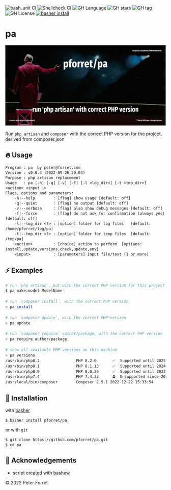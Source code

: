 ![bash_unit CI](https://github.com/pforret/pa/workflows/bash_unit%20CI/badge.svg)
![Shellcheck CI](https://github.com/pforret/pa/workflows/Shellcheck%20CI/badge.svg)
![GH Language](https://img.shields.io/github/languages/top/pforret/pa)
![GH stars](https://img.shields.io/github/stars/pforret/pa)
![GH tag](https://img.shields.io/github/v/tag/pforret/pa)
![GH License](https://img.shields.io/github/license/pforret/pa)
[![basher install](https://img.shields.io/badge/basher-install-white?logo=gnu-bash&style=flat)](https://basher.gitparade.com/package/)

# pa

![](assets/pa.jpg)

Run `php artisan` and `composer` with the correct PHP version for the project, derived from composer.json

## 🔥 Usage

```
Program : pa  by peter@forret.com
Version : v0.0.3 (2022-09-26 20:04)
Purpose : php artisan replacement
Usage   : pa [-h] [-q] [-v] [-f] [-l <log_dir>] [-t <tmp_dir>] <action> <input …>
Flags, options and parameters:
    -h|--help        : [flag] show usage [default: off]
    -q|--quiet       : [flag] no output [default: off]
    -v|--verbose     : [flag] also show debug messages [default: off]
    -f|--force       : [flag] do not ask for confirmation (always yes) [default: off]
    -l|--log_dir <?> : [option] folder for log files   [default: /home/pforret/log/pa]
    -t|--tmp_dir <?> : [option] folder for temp files  [default: /tmp/pa]
    <action>         : [choice] action to perform  [options: install,update,versions,check,update,env]
    <input>          : [parameters] input file/text (1 or more)
```

## ⚡️ Examples

```bash
# run `php artisan`, but with the correct PHP version for this project
$ pa make:model ModelName

# run `composer install`, with the correct PHP version
> pa install

# run `composer update`, with the correct PHP version
> pa update

# run `composer require` author/package, with the correct PHP version
> pa require author/package

# show all available PHP versions on this machine
> pa versions
/usr/bin/php8.2                PHP 8.2.0       ✅  Supported until 2025-12-08
/usr/bin/php8.1                PHP 8.1.13      ✅  Supported until 2024-11-25
/usr/bin/php8.0                PHP 8.0.26      ✅  Supported until 2023-11-26
/usr/bin/php7.4                PHP 7.4.33      ⛔  Unsupported since 2022-11-28
/usr/local/bin/composer        Composer 2.5.1 2022-12-22 15:33:54
```

## 🚀 Installation

with [basher](https://github.com/basherpm/basher)

	$ basher install pforret/pa

or with `git`

	$ git clone https://github.com/pforret/pa.git
	$ cd pa

## 📝 Acknowledgements

* script created with [bashew](https://github.com/pforret/bashew)

&copy; 2022 Peter Forret
